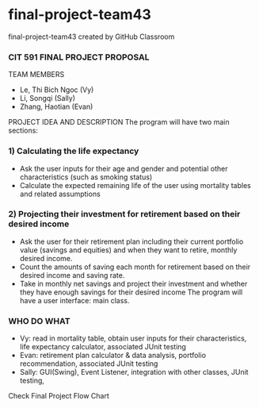 # final-project-team43
final-project-team43 created by GitHub Classroom  
### CIT 591 FINAL PROJECT PROPOSAL
TEAM MEMBERS
* Le, Thi Bich Ngoc (Vy)
* Li, Songqi (Sally)
* Zhang, Haotian (Evan)

PROJECT IDEA AND DESCRIPTION
The program will have two main sections:
### 1) Calculating the life expectancy
*  Ask the user inputs for their age and gender and potential other characteristics
(such as smoking status)
* Calculate the expected remaining life of the user using mortality tables and
related assumptions
### 2) Projecting their investment for retirement based on their desired income
*  Ask the user for their retirement plan including their current portfolio value
(savings and equities) and when they want to retire, monthly desired income.
*  Count the amounts of saving each month for retirement based on their desired
income and saving rate.
* Take in monthly net savings and project their investment and whether they have
enough savings for their desired income
The program will have a user interface: main class.
### WHO DO WHAT
*  Vy: read in mortality table, obtain user inputs for their characteristics, life
expectancy calculator, associated JUnit testing
*  Evan: retirement plan calculator & data analysis, portfolio recommendation,
associated JUnit testing
* Sally: GUI(Swing), Event Listener, integration with other classes, JUnit testing,

Check Final Project Flow Chart
